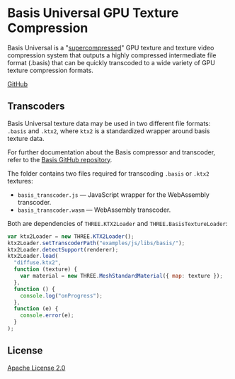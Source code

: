 # Basis Universal GPU Texture Compression

Basis Universal is a "[supercompressed](http://gamma.cs.unc.edu/GST/gst.pdf)"
GPU texture and texture video compression system that outputs a highly
compressed intermediate file format (.basis) that can be quickly transcoded to
a wide variety of GPU texture compression formats.

[GitHub](https://github.com/BinomialLLC/basis_universal)

## Transcoders

Basis Universal texture data may be used in two different file formats:
`.basis` and `.ktx2`, where `ktx2` is a standardized wrapper around basis texture data.

For further documentation about the Basis compressor and transcoder, refer to
the [Basis GitHub repository](https://github.com/BinomialLLC/basis_universal).

The folder contains two files required for transcoding `.basis` or `.ktx2` textures:

- `basis_transcoder.js` — JavaScript wrapper for the WebAssembly transcoder.
- `basis_transcoder.wasm` — WebAssembly transcoder.

Both are dependencies of `THREE.KTX2Loader` and `THREE.BasisTextureLoader`:

```js
var ktx2Loader = new THREE.KTX2Loader();
ktx2Loader.setTranscoderPath("examples/js/libs/basis/");
ktx2Loader.detectSupport(renderer);
ktx2Loader.load(
  "diffuse.ktx2",
  function (texture) {
    var material = new THREE.MeshStandardMaterial({ map: texture });
  },
  function () {
    console.log("onProgress");
  },
  function (e) {
    console.error(e);
  }
);
```

## License

[Apache License 2.0](https://github.com/BinomialLLC/basis_universal/blob/master/LICENSE)
